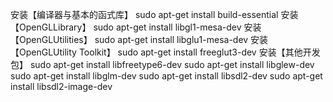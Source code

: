 安装【编译器与基本的函式库】
    sudo apt-get install build-essential
安装【OpenGLLibrary】
    sudo apt-get install libgl1-mesa-dev
安装【OpenGLUtilities】
    sudo apt-get install libglu1-mesa-dev
安装【OpenGLUtility Toolkit】
    sudo apt-get install freeglut3-dev
安装【其他开发包】
    sudo apt-get install libfreetype6-dev
    sudo apt-get install libglew-dev
    sudo apt-get install libglm-dev
    sudo apt-get install libsdl2-dev
    sudo apt-get install libsdl2-image-dev